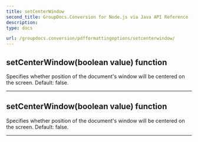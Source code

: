 ```yaml
---
title: setCenterWindow
second_title: GroupDocs.Conversion for Node.js via Java API Reference
description: 
type: docs

url: /groupdocs.conversion/pdfformattingoptions/setcenterwindow/
---
```


## setCenterWindow(boolean value)  function

 Specifies whether position of the document's window will be centered on the screen. Default: false.
 


---


## setCenterWindow(boolean value)  function

 Specifies whether position of the document's window will be centered on the screen. Default: false.
 


---


